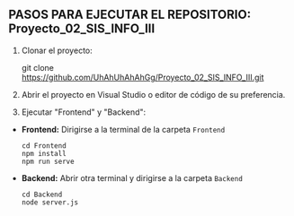 ## PASOS PARA EJECUTAR EL REPOSITORIO: Proyecto_02_SIS_INFO_III

1. Clonar el proyecto:

   git clone https://github.com/UhAhUhAhAhGg/Proyecto_02_SIS_INFO_III.git

3. Abrir el proyecto en Visual Studio o editor de código de su preferencia.
4. Ejecutar "Frontend" y "Backend":
- **Frontend:** Dirigirse a la terminal de la carpeta `Frontend`  
  ```
  cd Frontend
  npm install
  npm run serve
  ```
- **Backend:** Abrir otra terminal y dirigirse a la carpeta `Backend`  
  ```
  cd Backend
  node server.js
  ```
